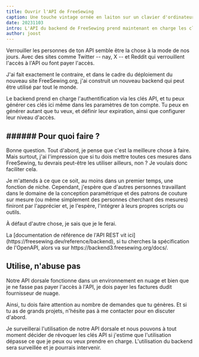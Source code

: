 ```yaml
---
title: Ouvrir l'API de FreeSewing
caption: Une touche vintage ornée en laiton sur un clavier d'ordinateur noir, par PixaBay
date: 20231103
intro: L'API du backend de FreeSewing prend maintenant en charge les clés d'API afin que tu puisses également interagir avec elle.
author: joost
---
```


Verrouiller les personnes de ton API semble être la chose à la mode de nos jours. Avec des sites comme Twitter -- nay, X -- et Reddit qui verrouillent l'accès à l'API ou font payer l'accès.

J'ai fait exactement le contraire, et dans le cadre du déploiement du nouveau site FreeSewing.org, j'ai construit un nouveau backend qui peut être utilisé par tout le monde.

Le backend prend en charge l'authentification via les clés API, et tu peux générer ces clés ici même dans les paramètres de ton compte. Tu peux en générer autant que tu veux, et définir leur expiration, ainsi que configurer leur niveau d'accès.

## ###### Pour quoi faire ?

Bonne question. Tout d'abord, je pense que c'est la meilleure chose à faire. Mais surtout, j'ai l'impression que si tu dois mettre toutes ces mesures dans FreeSewing, tu devrais peut-être les utiliser ailleurs, non ? Je voulais donc faciliter cela.

Je m'attends à ce que ce soit, au moins dans un premier temps, une fonction de niche. Cependant, j'espère que d'autres personnes travaillant dans le domaine de la conception paramétrique et des patrons de couture sur mesure (ou même simplement des personnes cherchant des mesures) finiront par l'apprécier et, je l'espère, l'intégrer à leurs propres scripts ou outils.

À défaut d'autre chose, je sais que je le ferai.

La [documentation de référence de l'API REST vit ici] (https\://freesewing.dev/reference/backend), si tu cherches la spécification de l'OpenAPI, alors va sur https\://backend3.freesewing.org/docs/.

## Utilise, n'abuse pas

Notre API dorsale fonctionne dans un environnement en nuage et bien que je ne fasse pas payer l'accès à l'API, je dois payer les factures dudit fournisseur de nuage.

Ainsi, tu dois faire attention au nombre de demandes que tu génères. Et si tu as de grands projets, n'hésite pas à me contacter pour en discuter d'abord.

Je surveillerai l'utilisation de notre API dorsale et nous pouvons à tout moment décider de révoquer les clés API si j'estime que l'utilisation dépasse ce que je peux ou veux prendre en charge.
L'utilisation du backend sera surveillée et je pourrais intervenir.
